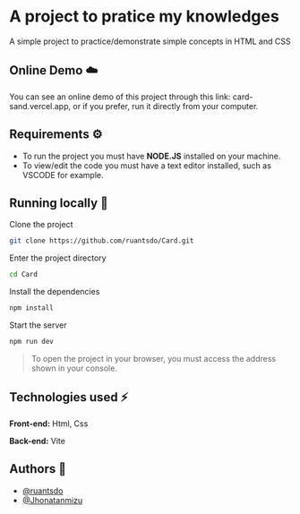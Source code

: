 
# A project to pratice my knowledges

A simple project to practice/demonstrate simple concepts in HTML and CSS


## Online Demo ☁️

You can see an online demo of this project through this link: card-sand.vercel.app, or if you prefer, run it directly from your computer.


## Requirements ⚙️

- To run the project you must have **NODE.JS** installed on your machine. 
- To view/edit the code you must have a text editor installed, such as VSCODE for example.


## Running locally 🚀

Clone the project

```bash
git clone https://github.com/ruantsdo/Card.git
```

Enter the project directory

```bash
cd Card
```

Install the dependencies

```bash
npm install
```

Start the server

```bash
npm run dev
```

> To open the project in your browser, you must access the address shown in your console.


## Technologies used ⚡

**Front-end:** Html, Css

**Back-end:** Vite


## Authors 👥
- [@ruantsdo](https://github.com/ruantsdo)
- [@Jhonatanmizu](https://github.com/Jhonatanmizu)

